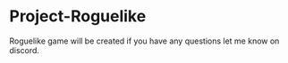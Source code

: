# Project-Roguelike
Roguelike game will be created if you have any questions let me know on discord.
